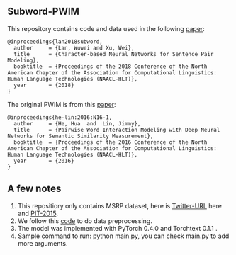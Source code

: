## Subword-PWIM
This repository contains code and data used in the following [paper](https://cocoxu.github.io/publications/Wuwei_NAACL_2018.pdf):

	@inproceedings{lan2018subword,
	  author     = {Lan, Wuwei and Xu, Wei},
  	  title      = {Character-based Neural Networks for Sentence Pair Modeling},
  	  booktitle  = {Proceedings of the 2018 Conference of the North American Chapter of the Association for Computational Linguistics: Human Language Technologies (NAACL-HLT)},
  	  year       = {2018}
  	} 
The original PWIM is from this [paper](http://www.aclweb.org/anthology/N16-1108):

	@inproceedings{he-lin:2016:N16-1,
	  author     = {He, Hua  and  Lin, Jimmy},
  	  title      = {Pairwise Word Interaction Modeling with Deep Neural Networks for Semantic Similarity Measurement},
  	  booktitle  = {Proceedings of the 2016 Conference of the North American Chapter of the Association for Computational Linguistics: Human Language Technologies (NAACL-HLT)},
  	  year       = {2016}
  	} 

## A few notes
1. This repositiory only contains MSRP dataset, here is [Twitter-URL](https://github.com/lanwuwei/language-net) here and [PIT-2015](https://github.com/cocoxu/SemEval-PIT2015).
2. We follow this [code](https://github.com/stanfordnlp/treelstm/blob/master/scripts/preprocess-sick.py) to do data preprocessing.
3. The model was implemented with PyTorch 0.4.0 and Torchtext 0.1.1 .
4. Sample command to run: python main.py, you can check main.py to add more arguments.
